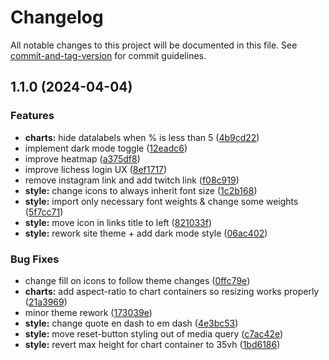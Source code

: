 # Changelog

All notable changes to this project will be documented in this file. See [commit-and-tag-version](https://github.com/absolute-version/commit-and-tag-version) for commit guidelines.

## 1.1.0 (2024-04-04)


### Features

* **charts:** hide datalabels when % is less than 5 ([4b9cd22](https://github.com/Lyqst/stats-passant/commit/4b9cd22436fb90f3255f95de2f9644b19b877447))
* implement dark mode toggle ([12eadc6](https://github.com/Lyqst/stats-passant/commit/12eadc6704b4380dfe97e6710a3104dccee26285))
* improve heatmap ([a375df8](https://github.com/Lyqst/stats-passant/commit/a375df8445761fe942dc0115b5fd4252335d3be1))
* improve lichess login UX ([8ef1717](https://github.com/Lyqst/stats-passant/commit/8ef1717036d36767ca8a6724bba03d1867d1c43f))
* remove instagram link and add twitch link ([f08c919](https://github.com/Lyqst/stats-passant/commit/f08c919cb43648d25fad07cbaa3fb8acd451821d))
* **style:** change icons to always inherit font size ([1c2b168](https://github.com/Lyqst/stats-passant/commit/1c2b1681e27f647cb6a9471079ba61a64df8e66d))
* **style:** import only necessary font weights & change some weights ([5f7cc71](https://github.com/Lyqst/stats-passant/commit/5f7cc71a844b75f07df9f3fd5c7fbe6a4b2945c1))
* **style:** move icon in links title to left ([821033f](https://github.com/Lyqst/stats-passant/commit/821033f6f968900453d6ce38fe197f3e83b995b6))
* **style:** rework site theme + add dark mode style ([06ac402](https://github.com/Lyqst/stats-passant/commit/06ac4027ac25a3c155400c3dbb05c54e99b9c1c2))


### Bug Fixes

* change fill on icons to follow theme changes ([0ffc79e](https://github.com/Lyqst/stats-passant/commit/0ffc79ef768b93f30580e1f71fe0316113990f3a))
* **charts:** add aspect-ratio to chart containers so resizing works properly ([21a3969](https://github.com/Lyqst/stats-passant/commit/21a39696c2c5a7b387eeacdca358531a0d0fb0af))
* minor theme rework ([173039e](https://github.com/Lyqst/stats-passant/commit/173039eab0c4808af744def37d44c2696daa25fc))
* **style:** change quote en dash to em dash ([4e3bc53](https://github.com/Lyqst/stats-passant/commit/4e3bc532e7f210a705f936bda68c5856b96a5686))
* **style:** move reset-button styling out of media query ([c7ac42e](https://github.com/Lyqst/stats-passant/commit/c7ac42e05f76f589cd753ef14dba8dcc9c730ec9))
* **style:** revert max height for chart container to 35vh ([1bd6186](https://github.com/Lyqst/stats-passant/commit/1bd61867ade906f2155096a70ca48fae952cb618))
